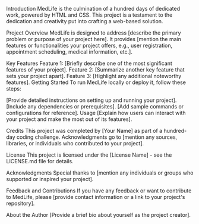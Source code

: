 Introduction
MedLife is the culmination of a hundred days of dedicated work, powered by HTML and CSS. This project is a testament to the dedication and creativity put into crafting a web-based solution.

Project Overview
MedLife is designed to address [describe the primary problem or purpose of your project here]. It provides [mention the main features or functionalities your project offers, e.g., user registration, appointment scheduling, medical information, etc.].

Key Features
Feature 1: [Briefly describe one of the most significant features of your project].
Feature 2: [Summarize another key feature that sets your project apart].
Feature 3: [Highlight any additional noteworthy features].
Getting Started
To run MedLife locally or deploy it, follow these steps:

[Provide detailed instructions on setting up and running your project].
[Include any dependencies or prerequisites].
[Add sample commands or configurations for reference].
Usage
[Explain how users can interact with your project and make the most out of its features].

Credits
This project was completed by [Your Name] as part of a hundred-day coding challenge. Acknowledgments go to [mention any sources, libraries, or individuals who contributed to your project].

License
This project is licensed under the [License Name] - see the LICENSE.md file for details.

Acknowledgments
Special thanks to [mention any individuals or groups who supported or inspired your project].

Feedback and Contributions
If you have any feedback or want to contribute to MedLife, please [provide contact information or a link to your project's repository].

About the Author
[Provide a brief bio about yourself as the project creator].

